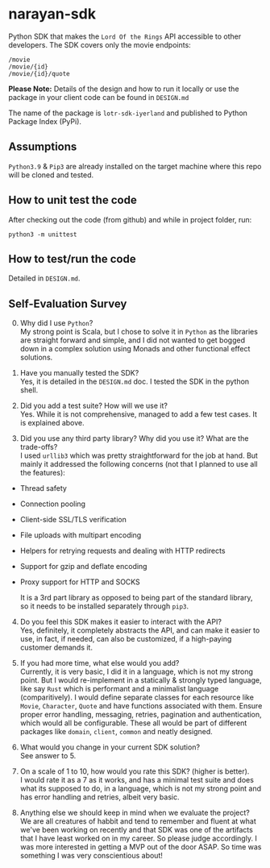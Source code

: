 # narayan-sdk
Python SDK that makes the `Lord Of the Rings` API accessible to other developers. The SDK covers only the movie endpoints:  
```
/movie
/movie/{id}
/movie/{id}/quote
```
**Please Note:** Details of the design and how to run it locally or use the package in your client code can be found in `DESIGN.md`

The name of the package is `lotr-sdk-iyerland` and published to Python Package Index (PyPi).

## Assumptions
`Python3.9` & `Pip3` are already installed on the target machine where this 
repo will be cloned and tested.

## How to unit test the code
After checking out the code (from github) and while in project folder, run:
```
python3 -m unittest
```

## How to test/run the code
Detailed in `DESIGN.md`.

## Self-Evaluation Survey

0. Why did I use `Python`?  
My strong point is Scala, but I chose to solve it in `Python` as the libraries
are straight forward and simple, and I did not wanted to get bogged down in a complex
solution using Monads and other functional effect solutions. 

1. Have you manually tested the SDK?  
Yes, it is detailed in the `DESIGN.md` doc. I tested the SDK in the python shell.

2. Did you add a test suite? How will we use it?  
Yes. While it is not comprehensive, managed to add a few test cases. It is explained above.

3. Did you use any third party library? Why did you use it? What are the trade-offs?  
I used `urllib3` which was pretty straightforward for the job at hand. But mainly it addressed the following concerns (not that I planned to use all the features):
- Thread safety
- Connection pooling
- Client-side SSL/TLS verification
- File uploads with multipart encoding
- Helpers for retrying requests and dealing with HTTP redirects
- Support for gzip and deflate encoding
- Proxy support for HTTP and SOCKS

  It is a 3rd part library as opposed to being part of the standard library, so it needs to be installed separately through `pip3`.

4. Do you feel this SDK makes it easier to interact with the API?  
Yes, definitely, it completely abstracts the API, and can make it easier to use, in fact, if needed, can also be customized, if a high-paying customer demands it.

5. If you had more time, what else would you add?  
Currently, it is very basic, I did it in a language, which is not my strong point. But I would re-implement in a statically & strongly typed language, like say `Rust` which is performant and a minimalist language (comparitively). I would define separate classes for each resource like `Movie`, `Character`, `Quote` and have functions associated with them. Ensure proper error handling, messaging, retries, pagination and authentication, which would all be configurable. These all would be part of different packages like `domain`, `client`, `common` and neatly designed.

6. What would you change in your current SDK solution?  
See answer to 5.

7. On a scale of 1 to 10, how would you rate this SDK? (higher is better).  
I would rate it as a 7 as it works, and has a minimal test suite and does what its supposed to do, in a language, which is not my strong point and has error handling and retries, albeit very basic.

8. Anything else we should keep in mind when we evaluate the project?  
We are all creatures of habbit and tend to remember and fluent at what we've been working on recently and that SDK was one of the artifacts that I have least worked on in my career. So please judge accordingly. I was more interested in getting a MVP out of the door ASAP. So time was something I was very conscientious about!
